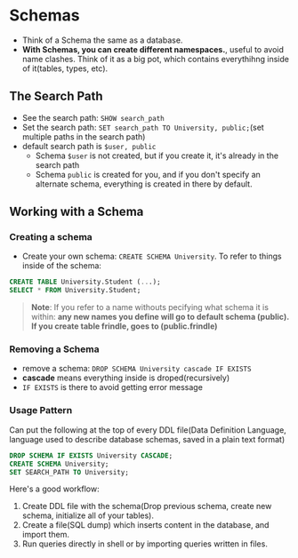 # Schemas

* Think of a Schema the same as a database.
* **With Schemas, you can create different namespaces.**, useful to avoid name clashes. Think of it as a big pot, which contains everythihng inside of it(tables, types, etc).


## The Search Path

* See the search path: `SHOW search_path`
* Set the search path: `SET search_path TO University, public;`(set multiple paths in the search path)
* default search path is `$user, public`
	* Schema `$user` is not created, but if you create it, it's already in the search path
	* Schema `public` is created for you, and if you don't specify an alternate schema, everything is created in there by default.

## Working with a Schema

### Creating a schema
* Create your own schema: `CREATE SCHEMA University`. To refer to things inside of the schema:
```SQL
CREATE TABLE University.Student (...);
SELECT * FROM University.Student;
```
> **Note**: If you refer to a name withouts pecifying what schema it is within: **any new names you define will go to default schema (public). If you create table frindle, goes to (public.frindle)**

### Removing a Schema

* remove a schema: `DROP SCHEMA University cascade IF EXISTS`
* **cascade** means everything inside is droped(recursively)
* `IF EXISTS` is there to avoid getting error message

### Usage Pattern


Can put the following at the top of every DDL file(Data Definition Language, language used to describe database schemas, saved in a plain text format)

```SQL
DROP SCHEMA IF EXISTS University CASCADE;
CREATE SCHEMA University;
SET SEARCH_PATH TO University;
```

Here's a good workflow:

1. Create DDL file with the schema(Drop previous schema, create new schema, initialize all of your tables).
2. Create a file(SQL dump) which inserts content in the database, and import them.
3. Run queries directly in shell or by importing queries written in files.
